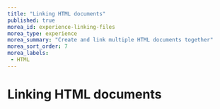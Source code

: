 ```yaml
---
title: "Linking HTML documents"
published: true
morea_id: experience-linking-files
morea_type: experience
morea_summary: "Create and link multiple HTML documents together"
morea_sort_order: 7
morea_labels:
 - HTML
---
```


# Linking HTML documents


